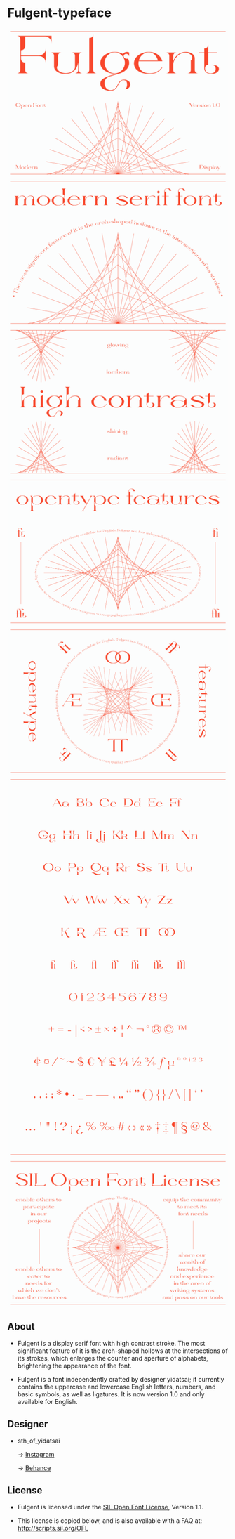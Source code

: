 # Fulgent-typeface

<img src="IMAGES/image_01.png">

<img src="IMAGES/image_02.png">

<img src="IMAGES/image_03.png">

<img src="IMAGES/image_04.png">

<img src="IMAGES/image_05.png">

<img src="IMAGES/image_06.png">

<img src="IMAGES/image_07.png">

## About
* Fulgent is a display serif font with high contrast stroke. The most significant feature of it is the arch-shaped hollows at the intersections of its strokes, which enlarges the counter and aperture of alphabets,  brightening the appearance of the font.

* Fulgent is a font independently crafted by designer yidatsai; it currently contains the uppercase and lowercase English letters, numbers, and basic symbols, as well as ligatures. It is now version 1.0 and only available for English.

## Designer
* sth_of_yidatsai

  → [Instagram](https://www.instagram.com/sth_of_yidatsai/)

  → [Behance](https://www.behance.net/sth_of_yidatsai/projects)
## License

* Fulgent is licensed under the [SIL Open Font License](license.txt), Version 1.1.

* This license is copied below, and is also available with a FAQ at:
http://scripts.sil.org/OFL
